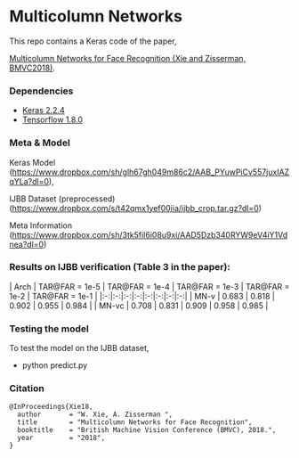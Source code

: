 # Multicolumn Networks

This repo contains a Keras code of the paper,

[Multicolumn Networks for Face Recognition (Xie and Zisserman, BMVC2018)](https://arxiv.org/pdf/1807.09192.pdf).


### Dependencies
- [Keras 2.2.4](https://keras.io/)
- [Tensorflow 1.8.0](https://www.tensorflow.org/)


### Meta & Model

Keras Model (https://www.dropbox.com/sh/glh67gh049m86c2/AAB_PYuwPiCv557juxIAZqYLa?dl=0),

IJBB Dataset (preprocessed) (https://www.dropbox.com/s/t42qmx1yef00iia/ijbb_crop.tar.gz?dl=0)

Meta Information (https://www.dropbox.com/sh/3tk5fjl6i08u9xi/AAD5Dzb340RYW9eV4iY1Vdnea?dl=0)


### Results on IJBB verification (Table 3 in the paper):

| Arch | TAR@FAR = 1e-5 | TAR@FAR = 1e-4 | TAR@FAR = 1e-3 | TAR@FAR = 1e-2 | TAR@FAR = 1e-1 |
|:-:|:-:|:-:|:-:|:-:|:-:|:-:|:-:|
|   MN-v  | 0.683 | 0.818 | 0.902 | 0.955 | 0.984 |
|   MN-vc | 0.708 | 0.831 | 0.909 | 0.958 | 0.985 |


### Testing the model
To test the model on the IJBB dataset, 

- python predict.py 

### Citation
```
@InProceedings{Xie18,
  author       = "W. Xie, A. Zisserman ",
  title        = "Multicolumn Networks for Face Recognition",
  booktitle    = "British Machine Vision Conference (BMVC), 2018.",
  year         = "2018",
}
```


